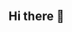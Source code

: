 ## Hi there 👋

<!--
**taamarin/taamarin** is a ✨ _special_ ✨ repository because its `README.md` (this file) appears on your GitHub profile.
-->
